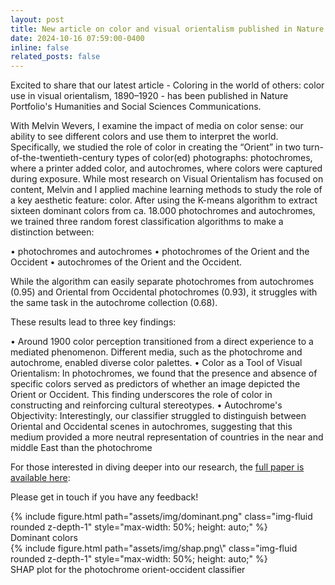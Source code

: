 ```yaml
---
layout: post
title: New article on color and visual orientalism published in Nature's Humanities and Social Sciences Communications
date: 2024-10-16 07:59:00-0400
inline: false
related_posts: false
---
```


Excited to share that our latest article - Coloring in the world of others: color use in visual orientalism, 1890–1920 - has been published in Nature Portfolio's Humanities and Social Sciences Communications.

With Melvin Wevers, I examine the impact of media on color sense: our ability to see different colors and use them to interpret the world. Specifically, we studied the role of color in creating the “Orient” in two turn-of-the-twentieth-century types of color(ed) photographs: photochromes, where a printer added color, and autochromes, where colors were captured during exposure. While most research on Visual Orientalism has focused on content, Melvin and I applied machine learning methods to study the role of a key aesthetic feature: color. After using the K-means algorithm to extract sixteen dominant colors from ca. 18.000 photochromes and autochromes, we trained three random forest classification algorithms to make a distinction between:

• photochromes and autochromes
• photochromes of the Orient and the Occident
• autochromes of the Orient and the Occident.

While the algorithm can easily separate photochromes from autochromes (0.95) and Oriental from Occidental photochromes (0.93), it struggles with the same task in the autochrome collection (0.68).

These results lead to three key findings:

• Around 1900 color perception transitioned from a direct experience to a mediated phenomenon. Different media, such as the photochrome and autochrome, enabled diverse color palettes.
• Color as a Tool of Visual Orientalism: In photochromes, we found that the presence and absence of specific colors served as predictors of whether an image depicted the Orient or Occident. This finding underscores the role of color in constructing and reinforcing cultural stereotypes.
• Autochrome's Objectivity: Interestingly, our classifier struggled to distinguish between Oriental and Occidental scenes in autochromes, suggesting that this medium provided a more neutral representation of countries in the near and middle East than the photochrome

For those interested in diving deeper into our research, the <a href="https://www.nature.com/articles/s41599-024-03895-5">full paper is available here</a>:


Please get in touch if you have any feedback!

<div class="container text-center"> <!-- Center the content -->
    <div class="row mt-3">
        <div class="col-sm mt-3 mt-md-0">
            <div class="d-flex justify-content-center"> <!-- Center the image -->
                {% include figure.html path="assets/img/dominant.png" class="img-fluid rounded z-depth-1" style="max-width: 50%; height: auto;" %}
            </div>
        </div>
    </div>
    <div class="caption mt-3">
       Dominant colors
    </div>
</div>

<div class="container text-center"> <!-- Center the content -->
    <div class="row mt-3">
        <div class="col-sm mt-3 mt-md-0">
            <div class="d-flex justify-content-center"> <!-- Center the image -->
                {% include figure.html path="assets/img/shap.png\" class="img-fluid rounded z-depth-1" style="max-width: 50%; height: auto;" %}
            </div>
        </div>
    </div>
    <div class="caption mt-3">
       SHAP plot for the photochrome orient-occident classifier
    </div>
</div>
